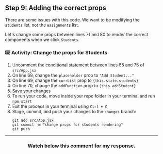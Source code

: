 ## Step 9: Adding the correct props

There are some issues with this code. We want to be modifying the `students` list, not the `assignments` list.

Let's change some props between lines 71 and 80 to render the correct components when we click `Students`.

### :keyboard: Activity: Change the props for Students

1. Uncomment the conditional statement between lines 65 and 75 of `src/App.jsx`
2. On line 68, change the `placeholder` prop to `"Add Student..."`
3. On line 69, change the `currList` prop to `{this.state.students}`
4. On line 70, change the `addFunction` prop to `{this.addStudent}`
5. Save your changes
6. To run your code, move inside your repo folder in your terminal and run `npm start`
7. Exit the process in your terminal using `Ctrl + C`
8. Stage, commit, and push your changes to the `changes` branch:
    ```
    git add src/App.jsx
    git commit -m "change props for students rendering"
    git push
    ```

<hr>
<h3 align="center">Watch below this comment for my response.</h3>